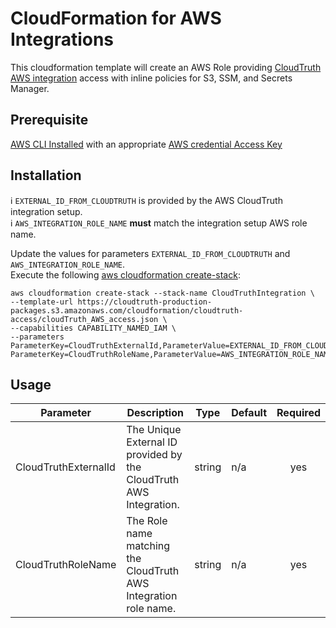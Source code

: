 # CloudFormation for AWS Integrations 
This cloudformation template will create an AWS Role providing [CloudTruth AWS integration](https://docs.cloudtruth.com/integrations/aws) access with inline policies for S3, SSM, and Secrets Manager. 

## Prerequisite
[AWS CLI Installed](https://docs.aws.amazon.com/cli/latest/userguide/install-cliv2.html) with an appropriate [AWS credential Access Key](https://console.aws.amazon.com/iam/home#/security_credentials)


## Installation
:information_source: ``EXTERNAL_ID_FROM_CLOUDTRUTH`` is provided by the AWS CloudTruth integration setup.   
:information_source: ``AWS_INTEGRATION_ROLE_NAME`` **must** match the integration setup AWS role name. 

Update the values for parameters ``EXTERNAL_ID_FROM_CLOUDTRUTH`` and ``AWS_INTEGRATION_ROLE_NAME``.  
Execute the following [aws cloudformation create-stack](https://awscli.amazonaws.com/v2/documentation/api/latest/reference/cloudformation/create-stack.html):


```
aws cloudformation create-stack --stack-name CloudTruthIntegration \
--template-url https://cloudtruth-production-packages.s3.amazonaws.com/cloudformation/cloudtruth-access/cloudTruth_AWS_access.json \
--capabilities CAPABILITY_NAMED_IAM \
--parameters ParameterKey=CloudTruthExternalId,ParameterValue=EXTERNAL_ID_FROM_CLOUDTRUTH ParameterKey=CloudTruthRoleName,ParameterValue=AWS_INTEGRATION_ROLE_NAME
```

## Usage
| Parameter | Description | Type | Default | Required |
|-----------|-------------|------|---------|:--------:|
| CloudTruthExternalId | The Unique External ID provided by the CloudTruth AWS Integration. | string | n/a | yes |
| CloudTruthRoleName | The Role name matching the CloudTruth AWS Integration role name. | string | n/a | yes |

